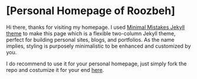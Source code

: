 # [Personal Homepage of Roozbeh]

Hi there, thanks for visiting my homepage. I used [Minimal Mistakes Jekyll theme](https://mmistakes.github.io/minimal-mistakes/) to make this page which is a flexible two-column Jekyll theme, perfect for building personal sites, blogs, and portfolios. As the name implies, styling is purposely minimalistic to be enhanced and customized by you.

I do recommend to use it for your personal homepage, just simply fork the repo and costumize it for your end [here](https://mmistakes.github.io/minimal-mistakes/docs/quick-start-guide/).

